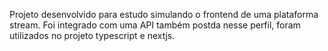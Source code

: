 Projeto desenvolvido para estudo simulando o frontend de uma plataforma stream. Foi integrado com uma API também postda nesse perfil, foram utilizados no projeto typescript e nextjs.

